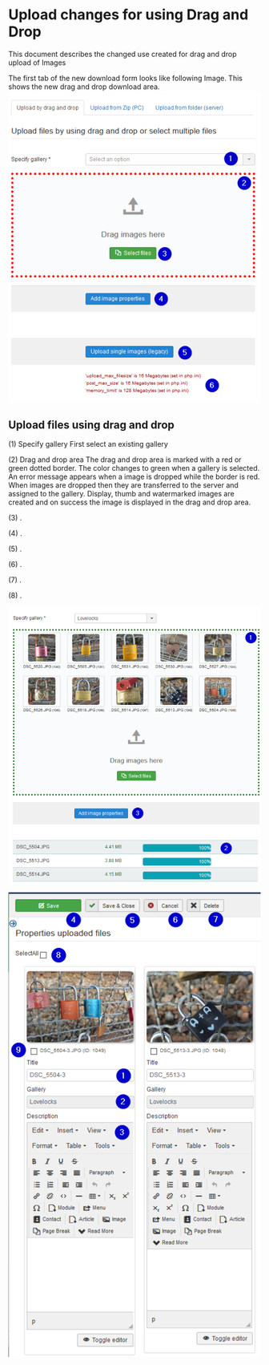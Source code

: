 # Upload changes for using Drag and Drop

This document describes the changed use created for drag and drop upload of Images


The first tab of the new download form looks like following Image.
This shows the new drag and drop download area.
![Upload startview](https://github.com/RSGallery2/RSGallery2_Project/blob/master/Documentation/Images/Upload.DragAndDrop.01.png?raw=true)

## Upload files using drag and drop
(1) Specify gallery
First select an existing gallery

(2) Drag and drop area
The drag and drop area is marked with a red or green dotted border. The color changes to green when a gallery is selected. An error message appears when a image is dropped while the border is red.
When images are dropped then they are transferred to the server and assigned to the gallery. Display, thumb and watermarked images are created and on success the image is displayed in the drag and drop area.

(3) .

(4) .

(5) .

(6) .

(7) .

(8) .




![Upload startview](https://github.com/RSGallery2/RSGallery2_Project/blob/master/Documentation/Images/Upload.DragAndDrop.02.png?raw=true)





![Upload startview](https://github.com/RSGallery2/RSGallery2_Project/blob/master/Documentation/Images/Upload.ImageProperties.png?raw=true)
